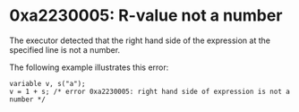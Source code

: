 # 0xa2230005: R-value not a number

The executor detected that the right hand side of the expression at the specified line is not a number.

&#x20;

The following example illustrates this error:

```
variable v, s("a");
v = 1 + s; /* error 0xa2230005: right hand side of expression is not a number */
```
